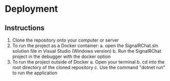 # Deployment 
## Instructions
1. Clone the repository onto your computer or server
2. To run the project as a Docker container:
  a. open the SignalRChat.sln solution file in Visual Studio (Windows version)
  b. Run the SignalRChat project in the debugger with the docker option
3. To run the project outside of Docker
  a. Open your terminal
  b. cd into the root directory of the cloned repository
  c. Use the command "dotnet run" to run the application
